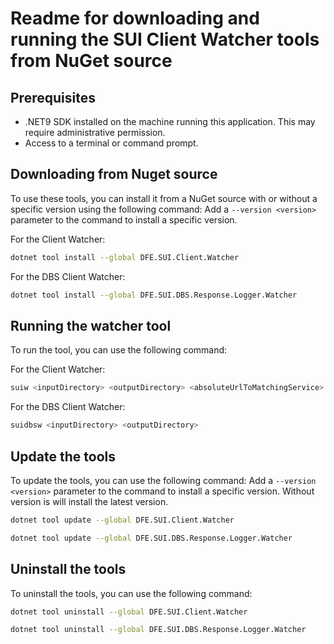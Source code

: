 # Readme for downloading and running the SUI Client Watcher tools from NuGet source

## Prerequisites
- .NET9 SDK installed on the machine running this application. This may require administrative permission.
- Access to a terminal or command prompt.

## Downloading from Nuget source

To use these tools, you can install it from a NuGet source with or without a specific version using the following command:
Add a `--version <version>` parameter to the command to install a specific version.

For the Client Watcher:
```bash
dotnet tool install --global DFE.SUI.Client.Watcher
```

For the DBS Client Watcher:

```bash
dotnet tool install --global DFE.SUI.DBS.Response.Logger.Watcher
```

## Running the watcher tool
To run the tool, you can use the following command:

For the Client Watcher:
```bash
suiw <inputDirectory> <outputDirectory> <absoluteUrlToMatchingService>
```

For the DBS Client Watcher:
```bash
suidbsw <inputDirectory> <outputDirectory>
```

## Update the tools
To update the tools, you can use the following command:
Add a `--version <version>` parameter to the command to install a specific version. Without version is will install the latest version.

```bash
dotnet tool update --global DFE.SUI.Client.Watcher
```
```bash
dotnet tool update --global DFE.SUI.DBS.Response.Logger.Watcher
```

## Uninstall the tools
To uninstall the tools, you can use the following command:

```bash
dotnet tool uninstall --global DFE.SUI.Client.Watcher
```
```bash
dotnet tool uninstall --global DFE.SUI.DBS.Response.Logger.Watcher
```
